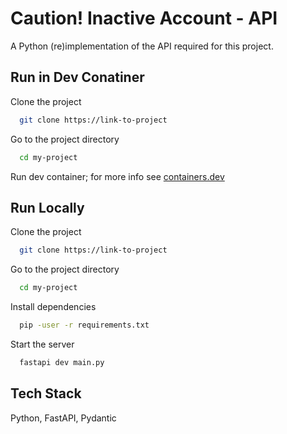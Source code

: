 
# Caution! Inactive Account - API

A Python (re)implementation of the API required for this project.
## Run in Dev Conatiner

Clone the project

```bash
  git clone https://link-to-project
```

Go to the project directory

```bash
  cd my-project
```

Run dev container; for more info see [containers.dev](https://containers.dev/supporting)

## Run Locally

Clone the project

```bash
  git clone https://link-to-project
```

Go to the project directory

```bash
  cd my-project
```

Install dependencies

```bash
  pip -user -r requirements.txt
```

Start the server

```bash
  fastapi dev main.py
```


## Tech Stack

Python, FastAPI, Pydantic